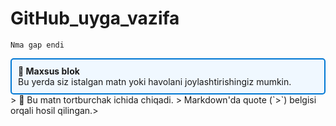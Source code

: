 # GitHub_uyga_vazifa
`Nma gap endi`
<div style="border: 2px solid #0078D4; padding: 10px; border-radius: 5px; background-color: #f0f8ff;">
  <strong>📌 Maxsus blok</strong><br>
  Bu yerda siz istalgan matn yoki havolani joylashtirishingiz mumkin.
</div>
> 🚀 Bu matn tortburchak ichida chiqadi.
> Markdown'da quote (`>`) belgisi orqali hosil qilingan.>


